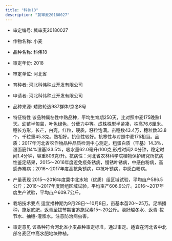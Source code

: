 ```yaml
---
title: "科伟18"
description: "冀审麦20180027"
---
```

* 审定编号:  冀审麦20180027

*  作物名称:  小麦

*  品种名称:  科伟18

*  审定年份:  2018

*  审定单位:  河北省

* 育种者:  河北科伟种业开发有限公司

*  申请者:  河北科伟种业开发有限公司

*  品种来源:  矮败轮选987群体/京冬8号

*  特征特性
该品种属冬性中熟品种，平均生育期250天，比对照中麦175晚熟1天。幼苗半匍匐，叶色绿色，分蘖力中等。成株株型半紧凑，株高76.6厘米。穗长方形，长芒，白壳，红粒，硬质，籽粒饱满。亩穗数43.4万，穗粒数33.8个，千粒重45.3克。熟相好。抗倒性较好。抗寒性与对照中麦175相当。品质：2017年河北省农作物品种品质检测中心测定，粗蛋白质（干基）14.3%，湿面筋(14%湿基)33.5%，吸水量62.0毫升/100克,形成时间2.0分钟，稳定时间1.4分钟，容重806克/升。抗病性：河北省农林科学院植物保护研究所抗病性鉴定结果，2015～2016年度近免疫条锈病，慢锈叶锈病，中感白粉病，高感赤霉病；2016～2017年度高抗条锈病，中抗叶锈病，中感白粉病。

*  产量表现
2015～2016年度冀中北水地（优质）组区域试验，平均亩产586.5公斤；2016～2017年度同组区域试验，平均亩产606.9公斤。2016～2017年度生产试验，平均亩产609.7公斤。

*  栽培技术要点
适宜播种期为9月28日～10月8日，亩基本苗20～25万。足墒播种，施足底肥，返青至拔节期亩追施尿素15～20公斤。浇好越冬水、返青-拔节水、抽穗-灌浆水。注意防治病虫害。

*  审定意见
该品种符合河北省小麦品种审定标准，通过审定。适宜在河北省中北部冬麦区中高水肥地块种植。
